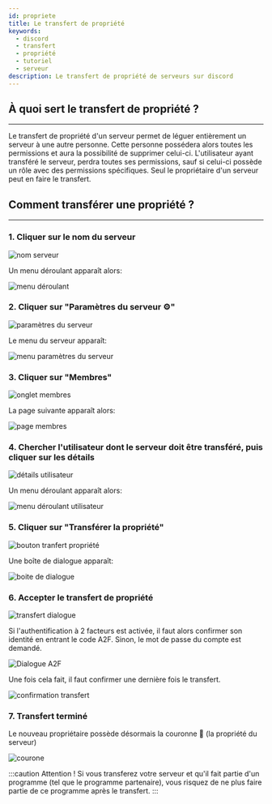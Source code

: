 ```yaml
---
id: propriete
title: Le transfert de propriété
keywords:
  - discord
  - transfert
  - propriété
  - tutoriel
  - serveur
description: Le transfert de propriété de serveurs sur discord
---
```


## À quoi sert le transfert de propriété ?
*********************
Le transfert de propriété d'un serveur permet de léguer entièrement un serveur à une autre personne. Cette personne possédera alors toutes les permissions et aura la possibilité de supprimer celui-ci. L'utilisateur ayant transféré le serveur, perdra toutes ses permissions, sauf si celui-ci possède un rôle avec des permissions spécifiques. Seul le propriétaire d'un serveur peut en faire le transfert.

## Comment transférer une propriété ?
*********************
### 1. **Cliquer sur le nom du serveur**

![nom serveur](https://i.discord.fr/chV.png)

Un menu déroulant apparaît alors:

![menu déroulant](https://i.discord.fr/MBR.png)



### 2. **Cliquer sur "Paramètres du serveur ⚙"**

![paramètres du serveur](https://i.discord.fr/3Gz.png)

Le menu du serveur apparaît:

![menu paramètres du serveur](https://i.discord.fr/8rC.png)



### 3. **Cliquer sur "Membres"**

![onglet membres](https://i.discord.fr/215.png)

La page suivante apparaît alors:

![page membres](https://i.discord.fr/a64.png)



### 4. **Chercher l'utilisateur dont le serveur doit être transféré, puis cliquer sur les détails**

![détails utilisateur](https://i.discord.fr/bQC.png)

Un menu déroulant apparaît alors:

![menu déroulant utilisateur](https://i.discord.fr/CdI.png)



### 5. **Cliquer sur "Transférer la propriété"**

![bouton tranfert propriété](https://i.discord.fr/OxX.png)

Une boîte de dialogue apparaît:

![boite de dialogue](https://i.discord.fr/Phx.png)



### 6. **Accepter le transfert de propriété**

![transfert dialogue](https://i.discord.fr/WlD.gif)

Si l'authentification à 2 facteurs est activée, il faut alors confirmer son identité en entrant le code A2F. Sinon, le mot de passe du compte est demandé.

![Dialogue A2F](https://i.discord.fr/goY.png)

Une fois cela fait, il faut confirmer une dernière fois le transfert.

![confirmation transfert](https://i.discord.fr/NSb.png)



### 7. **Transfert terminé**
Le nouveau propriétaire possède désormais la couronne 👑 (la propriété du serveur)

![courone](https://i.discord.fr/DEd.png)



:::caution Attention !
Si vous transferez votre serveur et qu'il fait partie d'un programme (tel que le programme partenaire), vous risquez de ne plus faire partie de ce programme après le transfert. 
:::
